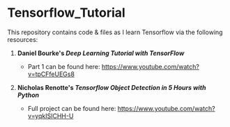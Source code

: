 # Tensorflow_Tutorial
This repository contains code & files as I learn Tensorflow via the following resources:

1. **Daniel Bourke's *Deep Learning Tutorial with TensorFlow***
    * Part 1 can be found here: https://www.youtube.com/watch?v=tpCFfeUEGs8

2. **Nicholas Renotte's *Tensorflow Object Detection in 5 Hours with Python***
    * Full project can be found here: https://www.youtube.com/watch?v=yqkISICHH-U
